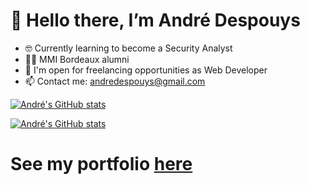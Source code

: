 # 👋 Hello there, I’m André Despouys

- 🤓 Currently learning to become a Security Analyst
- 👨‍🎓 MMI Bordeaux alumni
- 🌱 I'm open for freelancing opportunities as Web Developer
- 📫 Contact me: andredespouys@gmail.com

[![André's GitHub stats](https://github-readme-stats-gamma-six-73.vercel.app/api/top-langs/?username=andredespouys)](https://github.com/anuraghazra/github-readme-stats)

[![André's GitHub stats](https://github-readme-stats-gamma-six-73.vercel.app/api?username=andredespouys&show_icons=true&theme=transparent&hide=stars,contribution&include_all_commits=true&rank_icon=github)](https://github.com/anuraghazra/github-readme-stats)


# See my portfolio [here](https://despouysandre.com)
<!---
andredespouys/andredespouys is a ✨ special ✨ repository because its `README.md` (this file) appears on your GitHub profile.
You can click the Preview link to take a look at your changes.
--->
